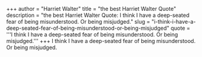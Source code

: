 +++
author = "Harriet Walter"
title = "the best Harriet Walter Quote"
description = "the best Harriet Walter Quote: I think I have a deep-seated fear of being misunderstood. Or being misjudged."
slug = "i-think-i-have-a-deep-seated-fear-of-being-misunderstood-or-being-misjudged"
quote = '''I think I have a deep-seated fear of being misunderstood. Or being misjudged.'''
+++
I think I have a deep-seated fear of being misunderstood. Or being misjudged.
